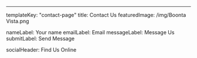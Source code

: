 ---
templateKey: "contact-page"
title: Contact Us
featuredImage: /img/Boonta Vista.png


nameLabel: Your name
emailLabel: Email
messageLabel: Message Us
submitLabel: Send Message

socialHeader: Find Us Online